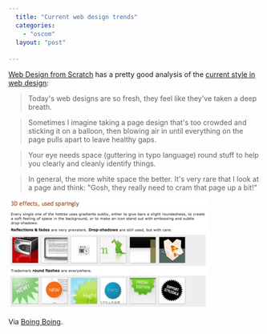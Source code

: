 ```yaml
---
  title: "Current web design trends"
  categories: 
    - "oscom"
  layout: "post"

---
```

[Web Design from Scratch][1] has a pretty good analysis of the [current style in web design][2]:

>  Today's web designs are so fresh, they feel like they've taken a deep breath.

> Sometimes I imagine taking a page design that's too crowded and sticking it on a balloon, then blowing air in until everything on the page pulls apart to leave healthy gaps.

> Your eye needs space (guttering in typo language) round stuff to help you clearly and cleanly identify things.

> In general, the more white space the better. It's very rare that I look at a page and think: "Gosh, they really need to cram that page up a bit!"

![Analysis on common simple 3D shapes](/files/current-web-design-analysis-images.jpg)

Via [Boing Boing][3].

[1]: http://www.webdesignfromscratch.com/
[2]: http://www.webdesignfromscratch.com/current-style.cfm
[3]: http://www.boingboing.net/2006/02/09/shared_traits_of_gre.html